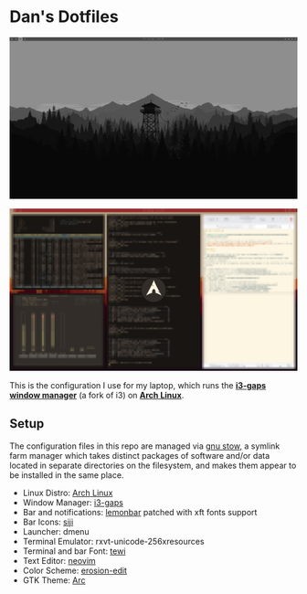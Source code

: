# Dan's Dotfiles

![Empty workspace](screens/2016-02-12-clean.png)

![Lockscreen](screens/2015-12-04-lock.png)

This is the configuration I use for my laptop, which runs the
**[i3-gaps window manager](https://github.com/Airblader/i3)** (a fork of i3) on
**[Arch Linux](https://www.archlinux.org/)**.

## Setup

The configuration files in this repo are managed via [gnu stow](http://www.gnu.org/software/stow/),
a symlink farm manager which takes distinct packages of software and/or data located in separate
directories on the filesystem, and makes them appear to be installed in the same place.

- Linux Distro: [Arch Linux](https://www.archlinux.org/)
- Window Manager: [i3-gaps](https://github.com/Airblader/i3)
- Bar and notifications: [lemonbar](https://github.com/krypt-n/bar) patched with xft fonts support
- Bar Icons: [siji](https://github.com/gstk/siji)
- Launcher: dmenu
- Terminal Emulator: rxvt-unicode-256xresources
- Terminal and bar Font: [tewi](https://github.com/lucy/tewi-font)
- Text Editor: [neovim](https://github.com/neovim/neovim)
- Color Scheme: [erosion-edit](http://dotshare.it/dots/847/)
- GTK Theme: [Arc](https://github.com/horst3180/Arc-theme)
